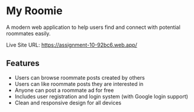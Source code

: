 # My Roomie

A modern web application to help users find and connect with potential roommates easily.

Live Site URL: https://assignment-10-92bc6.web.app/

## Features

- Users can browse roommate posts created by others
- Users can like roommate posts they are interested in
- Anyone can post a roommate ad for free
- Includes user registration and login system (with Google login support)
- Clean and responsive design for all devices
